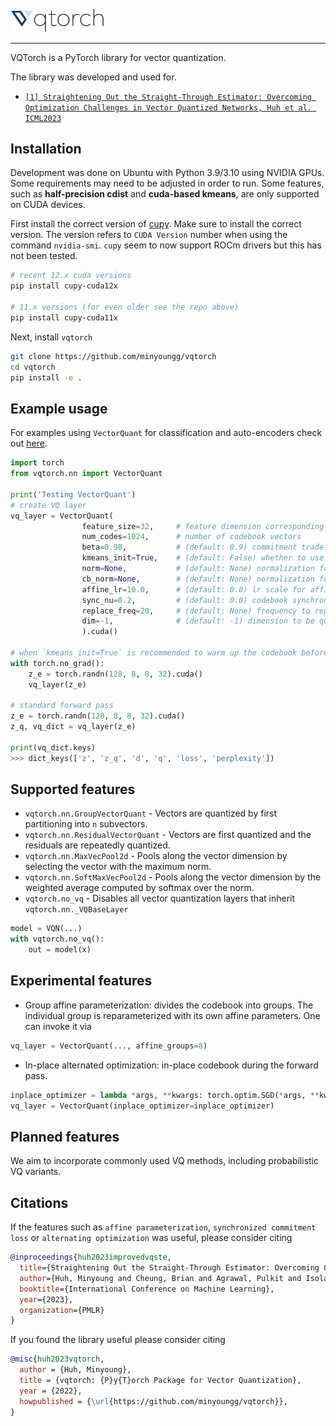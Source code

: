<br>
<br>

<img src="./assets/vqtorch-logo.png"  width="30%">

---   

VQTorch is a PyTorch library for vector quantization. 

The library was developed and used for.   
- <a href="https://minyoungg.github.io/vqtorch/">`[1] Straightening Out the Straight-Through Estimator: Overcoming Optimization Challenges in Vector Quantized Networks, Huh et al. ICML2023`</a>

## Installation
Development was done on Ubuntu with Python 3.9/3.10 using NVIDIA GPUs. Some requirements may need to be adjusted in order to run.
Some features, such as <b>half-precision cdist</b> and <b>cuda-based kmeans</b>, are only supported on CUDA devices.

First install the correct version of [cupy](https://github.com/cupy/cupy/). Make sure to install the correct version. The version refers to `CUDA Version` number when using the command `nvidia-smi`. `cupy` seem to now support ROCm drivers but this has not been tested.
```bash
# recent 12.x cuda versions
pip install cupy-cuda12x

# 11.x versions (for even older see the repo above)
pip install cupy-cuda11x
```

Next, install `vqtorch`
```bash
git clone https://github.com/minyoungg/vqtorch
cd vqtorch
pip install -e .
```

## Example usage
For examples using `VectorQuant` for classification and auto-encoders check out [here](./examples/).

```python
import torch
from vqtorch.nn import VectorQuant

print('Testing VectorQuant')
# create VQ layer
vq_layer = VectorQuant(
                feature_size=32,     # feature dimension corresponding to the vectors
                num_codes=1024,      # number of codebook vectors
                beta=0.98,           # (default: 0.9) commitment trade-off
                kmeans_init=True,    # (default: False) whether to use kmeans++ init
                norm=None,           # (default: None) normalization for the input vectors
                cb_norm=None,        # (default: None) normalization for codebook vectors
                affine_lr=10.0,      # (default: 0.0) lr scale for affine parameters
                sync_nu=0.2,         # (default: 0.0) codebook synchronization contribution
                replace_freq=20,     # (default: None) frequency to replace dead codes
                dim=-1,              # (default: -1) dimension to be quantized
                ).cuda()

# when `kmeans_init=True` is recommended to warm up the codebook before training
with torch.no_grad():
    z_e = torch.randn(128, 8, 8, 32).cuda()
    vq_layer(z_e)

# standard forward pass
z_e = torch.randn(128, 8, 8, 32).cuda()
z_q, vq_dict = vq_layer(z_e)

print(vq_dict.keys)
>>> dict_keys(['z', 'z_q', 'd', 'q', 'loss', 'perplexity'])
```

## Supported features
- `vqtorch.nn.GroupVectorQuant` - Vectors are quantized by first partitioning into `n` subvectors. 
- `vqtorch.nn.ResidualVectorQuant` - Vectors are first quantized and the residuals are repeatedly quantized.
- `vqtorch.nn.MaxVecPool2d` - Pools along the vector dimension by selecting the vector with the maximum norm.
- `vqtorch.nn.SoftMaxVecPool2d` - Pools along the vector dimension by the weighted average computed by softmax over the norm.
- `vqtorch.no_vq` - Disables all vector quantization layers that inherit `vqtorch.nn._VQBaseLayer`
```python
model = VQN(...)
with vqtorch.no_vq():
    out = model(x)
```

## Experimental features
- Group affine parameterization: divides the codebook into groups. The individual group is reparameterized with its own affine parameters. One can invoke it via 
```python
vq_layer = VectorQuant(..., affine_groups=8)
```
- In-place alternated optimization: in-place codebook during the forward pass. 
```python
inplace_optimizer = lambda *args, **kwargs: torch.optim.SGD(*args, **kwargs, lr=50.0, momentum=0.9)
vq_layer = VectorQuant(inplace_optimizer=inplace_optimizer)
```

## Planned features
We aim to incorporate commonly used VQ methods, including probabilistic VQ variants. 


## Citations
If the features such as `affine parameterization`, `synchronized commitment loss` or `alternating optimization` was useful, please consider citing

```bibtex
@inproceedings{huh2023improvedvqste,
  title={Straightening Out the Straight-Through Estimator: Overcoming Optimization Challenges in Vector Quantized Networks},
  author={Huh, Minyoung and Cheung, Brian and Agrawal, Pulkit and Isola, Phillip},
  booktitle={International Conference on Machine Learning},
  year={2023},
  organization={PMLR}
}
```

If you found the library useful please consider citing
```bibtex
@misc{huh2023vqtorch,
  author = {Huh, Minyoung},
  title = {vqtorch: {P}y{T}orch Package for Vector Quantization},
  year = {2022},
  howpublished = {\url{https://github.com/minyoungg/vqtorch}},
}
```

